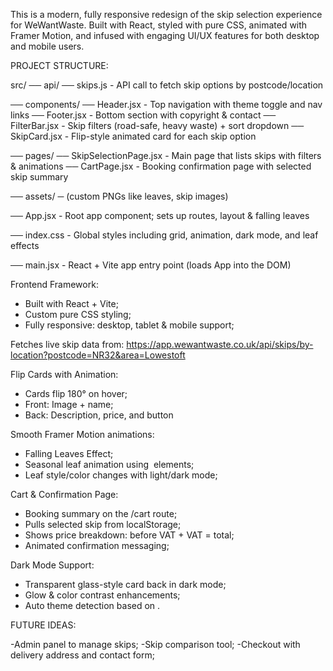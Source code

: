This is a modern, fully responsive redesign of the skip selection experience for WeWantWaste. Built with React, styled with pure CSS, animated with Framer Motion, and infused with engaging UI/UX features for both desktop and mobile users.

PROJECT STRUCTURE:

src/
── api/
── skips.js - API call to fetch skip options by postcode/location

── components/
── Header.jsx - Top navigation with theme toggle and nav links
── Footer.jsx - Bottom section with copyright & contact
── FilterBar.jsx - Skip filters (road-safe, heavy waste) + sort dropdown
── SkipCard.jsx - Flip-style animated card for each skip option

── pages/
── SkipSelectionPage.jsx - Main page that lists skips with filters & animations
── CartPage.jsx - Booking confirmation page with selected skip summary

── assets/
─ (custom PNGs like leaves, skip images)

── App.jsx - Root app component; sets up routes, layout & falling leaves

── index.css - Global styles including grid, animation, dark mode, and leaf effects

── main.jsx - React + Vite app entry point (loads App into the DOM)

Frontend Framework:

- Built with React + Vite;
- Custom pure CSS styling;
- Fully responsive: desktop, tablet & mobile support;

Fetches live skip data from:
https://app.wewantwaste.co.uk/api/skips/by-location?postcode=NR32&area=Lowestoft

Flip Cards with Animation:

- Cards flip 180° on hover;
- Front: Image + name;
- Back: Description, price, and button

Smooth Framer Motion animations:

- Falling Leaves Effect;
- Seasonal leaf animation using <img> elements;
- Leaf style/color changes with light/dark mode;

Cart & Confirmation Page:

- Booking summary on the /cart route;
- Pulls selected skip from localStorage;
- Shows price breakdown: before VAT + VAT = total;
- Animated confirmation messaging;

Dark Mode Support:

- Transparent glass-style card back in dark mode;
- Glow & color contrast enhancements;
- Auto theme detection based on <body class="dark">.

FUTURE IDEAS:

-Admin panel to manage skips;
-Skip comparison tool;
-Checkout with delivery address and contact form;
